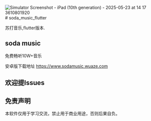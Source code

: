 ![Simulator Screenshot - iPad (10th generation) - 2025-05-23 at 14 17 3610801920](https://github.com/user-attachments/assets/0c26f041-d23b-42a1-a6ca-d21bf196732a)# soda_music_flutter

苏打音乐,flutter版本.

## soda music

免费畅听10W+音乐

安卓版下载地址 https://www.sodamusic.wuaze.com

## 欢迎提Issues


## 免责声明
本软件仅用于学习交流，禁止用于商业用途，否则后果自负。
